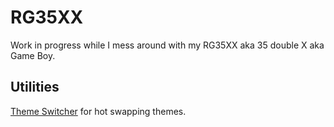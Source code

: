 # RG35XX

Work in progress while I mess around with my RG35XX aka 35 double X aka Game Boy.

## Utilities

[Theme Switcher](/utilities/theme-switcher/README.md) for hot swapping themes.